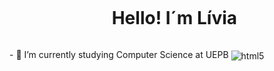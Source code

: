 <!--título-->
<div id="user-content-toc">
  <ul align="center">
    <summary><h1 style="display: inline-block">Hello! I´m Lívia</h1></summary>
</div>

<!-- Presentation -->
<p>
  - 🌱 I’m currently studying Computer Science at UEPB <img align="center" alt="html5" src="https://img.shields.io/badge/Edx-193A3E?style=for-the-badge&logo=edx&logoColor=white" />

